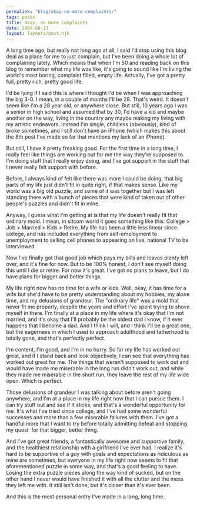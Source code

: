 ```yaml
---
permalink: "blog/okay-no-more-complaints/"
tags: posts
title: Okay, no more complaints
date: 2007-08-13
layout: layouts/post.njk
---
```


A long time ago, but really not long ago at all, I said I'd stop using this blog deal as a place for me to just complain, but I've been doing a whole lot of complaining lately. Which means that when I'm 50 and reading back on this blog to remember what my life was like, it's going to sound like I'm living the world's most boring, complaint filled, empty life. Actually, I've got a pretty full, pretty rich, pretty good life.

I'd be lying if I said this is where I thought I'd be when I was approaching the big 3-0. I mean, in a couple of months I'll be 28. That's weird. It doesn't seem like I'm a 28 year old, or anywhere close. But still, 10 years ago I was a senior in high school and assumed that by 30, I'd have a kid and maybe another on the way, living in the country any maybe making my living with my artistic endeavors. Instead I'm single, childless (obviously), kind of broke sometimes, and I still don't have an iPhone (which makes this about the 8th post I've made so far that mentions my lack of an iPhone). 

But still, I have it pretty freaking good. For the first time in a long time, I really feel like things are working out for me the way they're supposed to. I'm doing stuff that I really enjoy doing, and I've got support in the stuff that I never really felt support with before. 

Before, I always kind of felt like there was more I could be doing, that big parts of my life just didn't fit in quite right, if that makes sense. Like my world was a big old puzzle, and some of it was together but I was left standing there with a bunch of pieces that were kind of taken out of other people's puzzles and didn't fit in mine. 

Anyway, I guess what I'm getting at is that my life doesn't really fit that ordinary mold. I mean, in sitcom world it goes something like this: College > Job > Married > Kids > Retire. My life has been a little less linear since college, and has included everything from self-employment to unemployment to selling cell phones to appearing on live, national TV to be interviewed.

Now I've finally got that good job which pays my bills and leaves plenty left over, and it's fine for now. But to be 100% honest, I don't see myself doing this until I die or retire. For now it's great. I've got no plans to leave, but I do have plans for bigger and better things.

My life right now has no time for a wife or kids. Well, okay, it has time for a wife but she'd have to be pretty understanding about my hobbies, my alone time, and my delusions of grandeur. The "ordinary life" was a mold that never fit me properly, despite the years and effort I've spent trying to shove myself in there. I'm finally at a place in my life where it's okay that I'm not married, and it's okay that I'll probably be the oldest dad I know, if it ever happens that I become a dad. And I think I will, and I think I'll be a great one, but the eagerness in which I used to approach adulthood and fatherhood is totally gone, and that's perfectly perfect.

I'm content, I'm good, and I'm in no hurry. So far my life has worked out great, and if I stand back and look objectively, I can see that everything has worked out great for me. The things that weren't supposed to work out and would have made me miserable in the long run didn't work out, and while they made me miserable in the short run, they leave the rest of my life wide open. Which is perfect.

Those delusions of grandeur I was talking about before aren't going anywhere, and I'm at a place in my life right now that I can pursue them. I can try stuff out and see if it sticks, and that's a wonderful opportunity for me. It's what I've tried since college, and I've had some wonderful successes and more than a few miserable failures with them. I've got a handful more that I want to try before totally admitting defeat and stopping my quest&nbsp; for that bigger, better thing. 

And I've got great friends, a fantastically awesome and supportive family, and the healthiest relationship with a girlfriend I've ever had. I realize it's hard to be supportive of a guy with goals and expectations as ridiculous as mine are sometimes, but everyone in my life right now seems to fit that aforementioned puzzle in some way, and that's a good feeling to have. Losing the extra puzzle pieces along the way kind of sucked, but on the other hand I never would have finished it with all the clutter and the mess they left me with. It still isn't done, but it's closer than it's ever been.

And this is the most personal entry I've made in a long, long time.